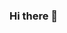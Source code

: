 ### Hi there 👋

<!--
**Clau0581/Clau0581** is a ✨ _special_ ✨ repository because its `README.md` (this file) appears on your GitHub profile.

- 🔭 I’m currently working on a new project config to learn Java.
- 🌱 I’m currently learning Java to complement my project management skills.
- 👯 I’m looking to work as java developer.
